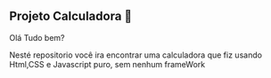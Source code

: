 ## Projeto Calculadora :1234: 
Olá Tudo bem?

Nesté repositorio você ira encontrar uma calculadora que fiz usando Html,CSS e Javascript puro, sem nenhum frameWork


